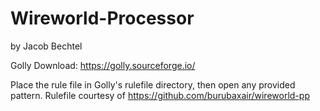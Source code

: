 # Wireworld-Processor

by Jacob Bechtel

Golly Download: https://golly.sourceforge.io/

Place the rule file in Golly's rulefile directory, then open any provided pattern. Rulefile courtesy of https://github.com/burubaxair/wireworld-pp
